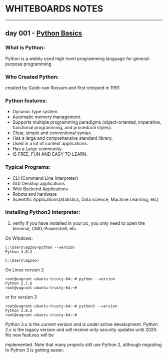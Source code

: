 # WHITEBOARDS NOTES
--------------------

## day 001 - [Python Basics](Whiteboard_notes_Day1.jpg)

### What is Python:
Python is a widely used high-level programming language for general-purpose programming

### Who Created Python:
created by Guido van Rossum and first released in 1991.

### Python features: 
- Dynamic type system.
- Automatic memory management.
- Supports multiple programming paradigms (object-oriented, imperative, functional programming,
and procedural styles).
- Clear, simple and conventional syntax.
- Has a large and comprehensive standard library.
- Used in a lot of context applications.
- Has a Large community.
- IS FREE, FUN AND EASY TO LEARN.

### Typical Programs:
- CLI (Command Line Interpreter)
- GUI Desktop applications
- Web Backend Applications
- Robots and hardware
- Scientific Applications(Statistics, Data science, Machine Learning, etc)

### Installing Python3 Interpreter:
1. verify if you have installed in your pc, you only need to open the terminal, CMD, Powershell, etc.

On Windows:
```
C:\Users\agzso>python --version
Python 3.8.2

C:\Users\agzso>
```

On Linux version 2
```
root@vagrant-ubuntu-trusty-64:~# python --version
Python 2.7.6
root@vagrant-ubuntu-trusty-64:~#
```
or for version 3

```
root@vagrant-ubuntu-trusty-64:~# python3 --version
Python 3.8.2
root@vagrant-ubuntu-trusty-64:~#
```
Python 3.x is the current version and is under active development.
Python 2.x is the legacy version and will receive only security updates until 2020. No new features will be

implemented. Note that many projects still use Python 2, although migrating to Python 3 is getting easier.




